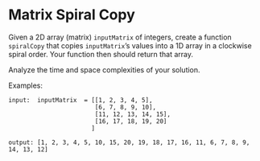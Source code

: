 # Matrix Spiral Copy

Given a 2D array (matrix) `inputMatrix` of integers, create a function `spiralCopy` that copies `inputMatrix`’s values into a 1D array in a clockwise spiral order. Your function then should return that array. 

Analyze the time and space complexities of your solution.

Examples:
```
input:  inputMatrix  = [[1, 2, 3, 4, 5],
                        [6, 7, 8, 9, 10],
                        [11, 12, 13, 14, 15],
                        [16, 17, 18, 19, 20]
                       ]

output: [1, 2, 3, 4, 5, 10, 15, 20, 19, 18, 17, 16, 11, 6, 7, 8, 9, 14, 13, 12]
```